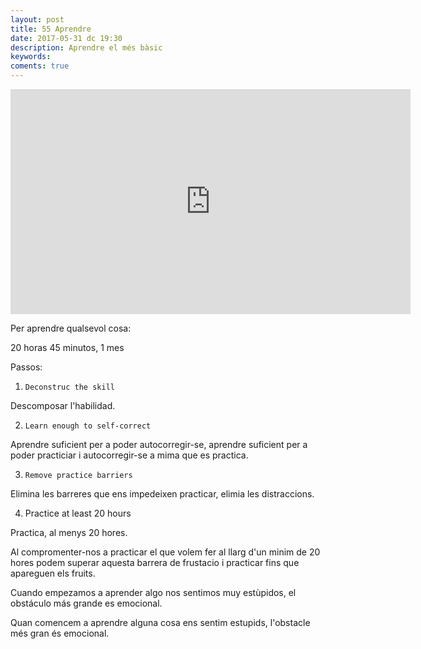 ```yaml
---
layout: post
title: 55 Aprendre
date: 2017-05-31 dc 19:30
description: Aprendre el més bàsic
keywords: 
coments: true
---
```



<iframe width="640" height="360" src="https://www.youtube.com/embed/5MgBikgcWnY" frameborder="0" allowfullscreen></iframe>

Per aprendre qualsevol cosa:

   20 horas
   45 minutos, 1 mes

Passos:

1. `Deconstruc the skill`

Descomposar l'habilidad.

2. `Learn enough to self-correct`

Aprendre suficient per a poder autocorregir-se, aprendre suficient per a poder practiciar i autocorregir-se a mima que es practica.

3. `Remove practice barriers`

Elimina les barreres que ens impedeixen practicar, elimia les distraccions.

4. Practice at least 20 hours

Practica, al menys 20 hores.

Al compromenter-nos a practicar el que volem fer al llarg d'un minim de 20 hores podem superar aquesta barrera de frustacio i practicar fins que apareguen els fruits.

Cuando empezamos a aprender algo nos sentimos muy estùpidos, el obstáculo más grande es emocional.

Quan comencem a aprendre alguna cosa ens sentim estupids, l'obstacle més gran és emocional.
